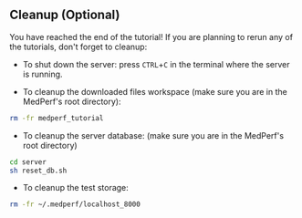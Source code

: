 ## Cleanup (Optional)

You have reached the end of the tutorial! If you are planning to rerun any of the tutorials, don't forget to cleanup:

- To shut down the server: press `CTRL`+`C` in the terminal where the server is running.

- To cleanup the downloaded files workspace (make sure you are in the MedPerf's root directory):

```bash
rm -fr medperf_tutorial
```

- To cleanup the server database: (make sure you are in the MedPerf's root directory)

```bash
cd server
sh reset_db.sh
```

- To cleanup the test storage:

```bash
rm -fr ~/.medperf/localhost_8000
```
